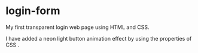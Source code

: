 # login-form
My first transparent login web page using HTML and CSS.

I have added a neon light button animation effect by using the properties of CSS .
